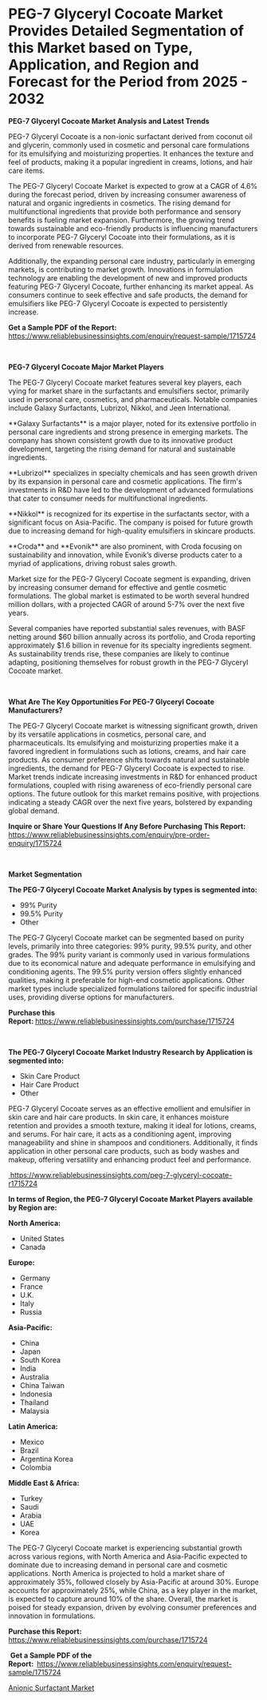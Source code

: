 <p><h1>PEG-7 Glyceryl Cocoate Market Provides Detailed Segmentation of this Market based on Type, Application, and Region and Forecast for the Period from 2025 - 2032</h1></p><p><strong>PEG-7 Glyceryl Cocoate Market Analysis and Latest Trends</strong></p>
<p><p>PEG-7 Glyceryl Cocoate is a non-ionic surfactant derived from coconut oil and glycerin, commonly used in cosmetic and personal care formulations for its emulsifying and moisturizing properties. It enhances the texture and feel of products, making it a popular ingredient in creams, lotions, and hair care items.</p><p>The PEG-7 Glyceryl Cocoate Market is expected to grow at a CAGR of 4.6% during the forecast period, driven by increasing consumer awareness of natural and organic ingredients in cosmetics. The rising demand for multifunctional ingredients that provide both performance and sensory benefits is fueling market expansion. Furthermore, the growing trend towards sustainable and eco-friendly products is influencing manufacturers to incorporate PEG-7 Glyceryl Cocoate into their formulations, as it is derived from renewable resources.</p><p>Additionally, the expanding personal care industry, particularly in emerging markets, is contributing to market growth. Innovations in formulation technology are enabling the development of new and improved products featuring PEG-7 Glyceryl Cocoate, further enhancing its market appeal. As consumers continue to seek effective and safe products, the demand for emulsifiers like PEG-7 Glyceryl Cocoate is expected to persistently increase.</p></p>
<p><strong>Get a Sample PDF of the Report:&nbsp;</strong> <a href="https://www.reliablebusinessinsights.com/enquiry/request-sample/1715724?utm_campaign=100&utm_medium=2&utm_source=Github&utm_content=ia&utm_term=12012025&utm_id=peg-7-glyceryl-cocoate">https://www.reliablebusinessinsights.com/enquiry/request-sample/1715724</a></p>
<p>&nbsp;</p>
<p><strong>PEG-7 Glyceryl Cocoate Major Market Players</strong></p>
<p><p>The PEG-7 Glyceryl Cocoate market features several key players, each vying for market share in the surfactants and emulsifiers sector, primarily used in personal care, cosmetics, and pharmaceuticals. Notable companies include Galaxy Surfactants, Lubrizol, Nikkol, and Jeen International.</p><p>**Galaxy Surfactants** is a major player, noted for its extensive portfolio in personal care ingredients and strong presence in emerging markets. The company has shown consistent growth due to its innovative product development, targeting the rising demand for natural and sustainable ingredients.</p><p>**Lubrizol** specializes in specialty chemicals and has seen growth driven by its expansion in personal care and cosmetic applications. The firm's investments in R&D have led to the development of advanced formulations that cater to consumer needs for multifunctional ingredients.</p><p>**Nikkol** is recognized for its expertise in the surfactants sector, with a significant focus on Asia-Pacific. The company is poised for future growth due to increasing demand for high-quality emulsifiers in skincare products.</p><p>**Croda** and **Evonik** are also prominent, with Croda focusing on sustainability and innovation, while Evonik’s diverse products cater to a myriad of applications, driving robust sales growth.</p><p>Market size for the PEG-7 Glyceryl Cocoate segment is expanding, driven by increasing consumer demand for effective and gentle cosmetic formulations. The global market is estimated to be worth several hundred million dollars, with a projected CAGR of around 5-7% over the next five years.</p><p>Several companies have reported substantial sales revenues, with BASF netting around $60 billion annually across its portfolio, and Croda reporting approximately $1.6 billion in revenue for its specialty ingredients segment. As sustainability trends rise, these companies are likely to continue adapting, positioning themselves for robust growth in the PEG-7 Glyceryl Cocoate market.</p></p>
<p>&nbsp;</p>
<p><strong>What Are The Key Opportunities For PEG-7 Glyceryl Cocoate Manufacturers?</strong></p>
<p><p>The PEG-7 Glyceryl Cocoate market is witnessing significant growth, driven by its versatile applications in cosmetics, personal care, and pharmaceuticals. Its emulsifying and moisturizing properties make it a favored ingredient in formulations such as lotions, creams, and hair care products. As consumer preference shifts towards natural and sustainable ingredients, the demand for PEG-7 Glyceryl Cocoate is expected to rise. Market trends indicate increasing investments in R&D for enhanced product formulations, coupled with rising awareness of eco-friendly personal care options. The future outlook for this market remains positive, with projections indicating a steady CAGR over the next five years, bolstered by expanding global demand.</p></p>
<p><strong>Inquire or Share Your Questions If Any Before Purchasing This Report:</strong> <a href="https://www.reliablebusinessinsights.com/enquiry/pre-order-enquiry/1715724?utm_campaign=100&utm_medium=2&utm_source=Github&utm_content=ia&utm_term=12012025&utm_id=peg-7-glyceryl-cocoate">https://www.reliablebusinessinsights.com/enquiry/pre-order-enquiry/1715724</a></p>
<p>&nbsp;</p>
<p><strong>Market Segmentation</strong></p>
<p><strong>The PEG-7 Glyceryl Cocoate Market Analysis by types is segmented into:</strong></p>
<p><ul><li>99% Purity</li><li>99.5% Purity</li><li>Other</li></ul></p>
<p><p>The PEG-7 Glyceryl Cocoate market can be segmented based on purity levels, primarily into three categories: 99% purity, 99.5% purity, and other grades. The 99% purity variant is commonly used in various formulations due to its economical nature and adequate performance in emulsifying and conditioning agents. The 99.5% purity version offers slightly enhanced qualities, making it preferable for high-end cosmetic applications. Other market types include specialized formulations tailored for specific industrial uses, providing diverse options for manufacturers.</p></p>
<p><strong>Purchase this Report:&nbsp;</strong><a href="https://www.reliablebusinessinsights.com/purchase/1715724?utm_campaign=100&utm_medium=2&utm_source=Github&utm_content=ia&utm_term=12012025&utm_id=peg-7-glyceryl-cocoate">https://www.reliablebusinessinsights.com/purchase/1715724</a></p>
<p>&nbsp;</p>
<p><strong>The PEG-7 Glyceryl Cocoate Market Industry Research by Application is segmented into:</strong></p>
<p><ul><li>Skin Care Product</li><li>Hair Care Product</li><li>Other</li></ul></p>
<p><p>PEG-7 Glyceryl Cocoate serves as an effective emollient and emulsifier in skin care and hair care products. In skin care, it enhances moisture retention and provides a smooth texture, making it ideal for lotions, creams, and serums. For hair care, it acts as a conditioning agent, improving manageability and shine in shampoos and conditioners. Additionally, it finds application in other personal care products, such as body washes and makeup, offering versatility and enhancing product feel and performance.</p></p>
<p><a href="https://www.reliablebusinessinsights.com/peg-7-glyceryl-cocoate-r1715724?utm_campaign=100&utm_medium=2&utm_source=Github&utm_content=ia&utm_term=12012025&utm_id=peg-7-glyceryl-cocoate">&nbsp;https://www.reliablebusinessinsights.com/peg-7-glyceryl-cocoate-r1715724</a></p>
<p><strong>In terms of Region, the PEG-7 Glyceryl Cocoate Market Players available by Region are:</strong></p>
<p>
    <p> <strong> North America: </strong>
        <ul>
            <li>United States</li>
            <li>Canada</li>
        </ul>
        </p> 
    <p> <strong> Europe: </strong>
        <ul>
            <li>Germany</li>
            <li>France</li>
            <li>U.K.</li>
            <li>Italy</li>
            <li>Russia</li>
        </ul>
        </p> 
    <p> <strong> Asia-Pacific: </strong>
        <ul>
            <li>China</li>
            <li>Japan</li>
            <li>South Korea</li>
            <li>India</li>
            <li>Australia</li>
            <li>China Taiwan</li>
            <li>Indonesia</li>
            <li>Thailand</li>
            <li>Malaysia</li>
        </ul>
        </p> 
    <p> <strong> Latin America: </strong>
        <ul>
            <li>Mexico</li>
            <li>Brazil</li>
            <li>Argentina Korea</li>
            <li>Colombia</li>
        </ul>
        </p> 
    <p> <strong> Middle East & Africa: </strong>
        <ul>
            <li>Turkey</li>
            <li>Saudi</li>
            <li>Arabia</li>
            <li>UAE</li>
            <li>Korea</li>
        </ul>
    </p>
    </p>
<p><p>The PEG-7 Glyceryl Cocoate market is experiencing substantial growth across various regions, with North America and Asia-Pacific expected to dominate due to increasing demand in personal care and cosmetic applications. North America is projected to hold a market share of approximately 35%, followed closely by Asia-Pacific at around 30%. Europe accounts for approximately 25%, while China, as a key player in the market, is expected to capture around 10% of the share. Overall, the market is poised for steady expansion, driven by evolving consumer preferences and innovation in formulations.</p></p>
<p><strong>Purchase this Report: </strong><a href="https://www.reliablebusinessinsights.com/purchase/1715724?utm_campaign=100&utm_medium=2&utm_source=Github&utm_content=ia&utm_term=12012025&utm_id=peg-7-glyceryl-cocoate">https://www.reliablebusinessinsights.com/purchase/1715724</a></p>
<p>&nbsp;<strong>Get a Sample PDF of the Report:&nbsp;&nbsp;</strong><a href="https://www.reliablebusinessinsights.com/enquiry/request-sample/1715724?utm_campaign=100&utm_medium=2&utm_source=Github&utm_content=ia&utm_term=12012025&utm_id=peg-7-glyceryl-cocoate">https://www.reliablebusinessinsights.com/enquiry/request-sample/1715724</a></p>
<p><strong></strong></p>
<p><p><a href="https://github.com/janraimondo83/Market-Research-Report-List-1/blob/main/anionic-surfactant-market.md?utm_campaign=100&utm_medium=2&utm_source=Github&utm_content=ia&utm_term=12012025&utm_id=peg-7-glyceryl-cocoate">Anionic Surfactant Market</a></p></p>